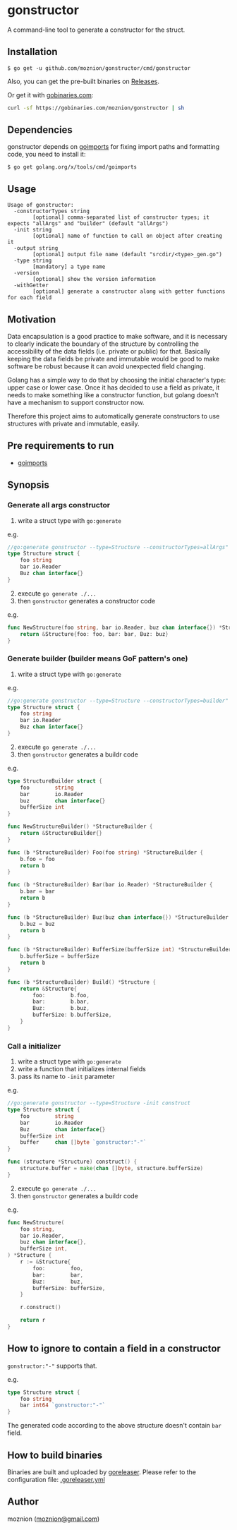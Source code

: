 # gonstructor

A command-line tool to generate a constructor for the struct.

## Installation

```
$ go get -u github.com/moznion/gonstructor/cmd/gonstructor
```

Also, you can get the pre-built binaries on [Releases](https://github.com/moznion/gonstructor/releases).

Or get it with [gobinaries.com](https://gobinaries.com):

```bash
curl -sf https://gobinaries.com/moznion/gonstructor | sh
```

## Dependencies

gonstructor depends on [goimports](https://pkg.go.dev/golang.org/x/tools/cmd/goimports) for fixing import paths and formatting code, you need to install it:

```
$ go get golang.org/x/tools/cmd/goimports
```

## Usage

```
Usage of gonstructor:
  -constructorTypes string
        [optional] comma-separated list of constructor types; it expects "allArgs" and "builder" (default "allArgs")
  -init string
        [optional] name of function to call on object after creating it
  -output string
        [optional] output file name (default "srcdir/<type>_gen.go")
  -type string
        [mandatory] a type name
  -version
        [optional] show the version information
  -withGetter
        [optional] generate a constructor along with getter functions for each field
```

## Motivation

Data encapsulation is a good practice to make software, and it is necessary to clearly indicate the boundary of the structure by controlling the accessibility of the data fields (i.e. private or public) for that. Basically keeping the data fields be private and immutable would be good to make software be robust because it can avoid unexpected field changing.

Golang has a simple way to do that by choosing the initial character's type: upper case or lower case. Once it has decided to use a field as private, it needs to make something like a constructor function, but golang doesn't have a mechanism to support constructor now.

Therefore this project aims to automatically generate constructors to use structures with private and immutable, easily.

## Pre requirements to run

- [goimports](https://godoc.org/golang.org/x/tools/cmd/goimports)

## Synopsis

### Generate all args constructor

1. write a struct type with `go:generate`

e.g.

```go
//go:generate gonstructor --type=Structure --constructorTypes=allArgs"
type Structure struct {
	foo string
	bar io.Reader
	Buz chan interface{}
}
```

2. execute `go generate ./...`
3. then `gonstructor` generates a constructor code

e.g.

```go
func NewStructure(foo string, bar io.Reader, buz chan interface{}) *Structure {
	return &Structure{foo: foo, bar: bar, Buz: buz}
}
```

### Generate builder (builder means GoF pattern's one)

1. write a struct type with `go:generate`

e.g.

```go
//go:generate gonstructor --type=Structure --constructorTypes=builder"
type Structure struct {
	foo string
	bar io.Reader
	Buz chan interface{}
}
```

2. execute `go generate ./...`
3. then `gonstructor` generates a buildr code

e.g.

```go
type StructureBuilder struct {
	foo        string
	bar        io.Reader
	buz        chan interface{}
	bufferSize int
}

func NewStructureBuilder() *StructureBuilder {
	return &StructureBuilder{}
}

func (b *StructureBuilder) Foo(foo string) *StructureBuilder {
	b.foo = foo
	return b
}

func (b *StructureBuilder) Bar(bar io.Reader) *StructureBuilder {
	b.bar = bar
	return b
}

func (b *StructureBuilder) Buz(buz chan interface{}) *StructureBuilder {
	b.buz = buz
	return b
}

func (b *StructureBuilder) BufferSize(bufferSize int) *StructureBuilder {
	b.bufferSize = bufferSize
	return b
}

func (b *StructureBuilder) Build() *Structure {
	return &Structure{
		foo:        b.foo,
		bar:        b.bar,
		Buz:        b.buz,
		bufferSize: b.bufferSize,
	}
}
```

### Call a initializer

1. write a struct type with `go:generate`
2. write a function that initializes internal fields
3. pass its name to `-init` parameter

e.g.

```go
//go:generate gonstructor --type=Structure -init construct
type Structure struct {
	foo        string
	bar        io.Reader
	Buz        chan interface{}
	bufferSize int
	buffer     chan []byte `gonstructor:"-"`
}

func (structure *Structure) construct() {
	structure.buffer = make(chan []byte, structure.bufferSize)
}
```

2. execute `go generate ./...`
3. then `gonstructor` generates a buildr code

e.g.

```go
func NewStructure(
	foo string,
	bar io.Reader,
	buz chan interface{},
	bufferSize int,
) *Structure {
	r := &Structure{
		foo:        foo,
		bar:        bar,
		Buz:        buz,
		bufferSize: bufferSize,
	}

	r.construct()

	return r
}
```

## How to ignore to contain a field in a constructor

`gonstructor:"-"` supports that.

e.g.

```go
type Structure struct {
	foo string
	bar int64 `gonstructor:"-"`
}
```

The generated code according to the above structure doesn't contain `bar` field.

## How to build binaries

Binaries are built and uploaded by [goreleaser](https://goreleaser.com/). Please refer to the configuration file: [.goreleaser.yml](./.goreleaser.yml)

## Author

moznion (<moznion@gmail.com>)
